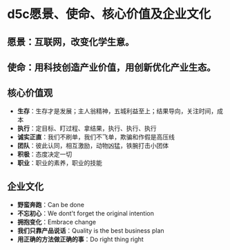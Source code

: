 # d5c愿景、使命、核心价值及企业文化

## 愿景：互联网，改变化学生意。

## 使命：用科技创造产业价值，用创新优化产业生态。

## 核心价值观
- **生存**：生存才是发展；主人翁精神，五城利益至上；结果导向，关注时间，成本
- **执行**：定目标、盯过程、拿结果，执行、执行、执行
- **诚实正直**：我们不刷单，我们不飞单，欺骗和作假是高压线
- **团队**：彼此认同，相互激励，动物凶猛，铁腕打击小团体
- **积极**：态度决定一切
- **职业**：职业的素养，职业的技能

## 企业文化
- **野蛮奔跑**：Can be done
- **不忘初心**：We dont't forget the original intention
- **拥抱变化**：Embrace change
- **我们只靠产品说话**：Quality is the best business plan
- **用正确的方法做正确的事**：Do right thing right
